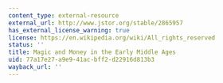 ```yaml
---
content_type: external-resource
external_url: http://www.jstor.org/stable/2865957
has_external_license_warning: true
license: https://en.wikipedia.org/wiki/All_rights_reserved
status: ''
title: Magic and Money in the Early Middle Ages
uid: 77a17e27-a9e9-41ac-bff2-d22916d813b3
wayback_url: ''
---
```

